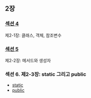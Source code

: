 ## 2장

### [섹션 4](./src/chapter1)
제2-1장: 클래스, 객체, 참조변수

### [섹션 5](./src/chapter2)
제2-2장: 메서드와 생성자



### 섹션 6. 제2-3장: static 그리고 public
- [static](./src/chapter2/day0512)
- [public](./src/chapter2/day0513)